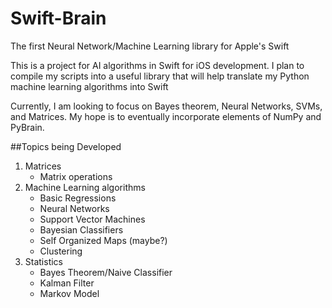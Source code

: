 Swift-Brain
==================
The first Neural Network/Machine Learning library for Apple's Swift

This is a project for AI algorithms in Swift for iOS development. 
I plan to compile my scripts into a useful library that will help translate my Python machine learning algorithms into Swift

Currently, I am looking to focus on Bayes theorem, Neural Networks, SVMs, and Matrices. My hope is to eventually incorporate elements of NumPy and PyBrain.

##Topics being Developed 
1. Matrices
    +  Matrix operations
2. Machine Learning algorithms 
    +  Basic Regressions
    +  Neural Networks
    +  Support Vector Machines
    +  Bayesian Classifiers 
    +  Self Organized Maps (maybe?)
    +  Clustering
3. Statistics
    +  Bayes Theorem/Naive Classifier
    +  Kalman Filter 
    +  Markov Model
